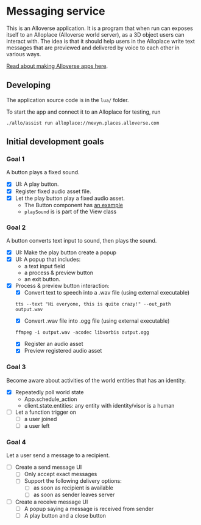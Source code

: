 # Messaging service

This is an Alloverse application. It is a program that when run can exposes
itself to an Alloplace (Alloverse world server), as a 3D object users can
interact with. The idea is that it should help users in the Alloplace write text
messages that are previewed and delivered by voice to each other in various
ways.

[Read about making Alloverse apps here](https://docs.alloverse.com/).

## Developing

The application source code is in the `lua/` folder.

To start the app and connect it to an Alloplace for testing, run

```
./allo/assist run alloplace://nevyn.places.alloverse.com
```

## Initial development goals

### Goal 1

A button plays a fixed sound.

- [x] UI: A play button.
- [x] Register fixed audio asset file.
- [x] Let the play button play a fixed audio asset.
  - The Button component has [an example](https://github.com/alloverse/alloui-lua/blob/3bcc68810420dbdc1afecf681a59e484be86acbb/lua/alloui/views/button.lua#L86-L104)
  - `playSound` is is part of the View class

### Goal 2

A button converts text input to sound, then plays the sound.

- [x] UI: Make the play button create a popup
- [x] UI: A popup that includes:
  - a text input field
  - a process & preview button
  - an exit button.
- [x] Process & preview button interaction:
  - [x] Convert text to speech into a .wav file (using external executable)
  ```
  tts --text "Hi everyone, this is quite crazy!" --out_path output.wav
  ```
  - [x] Convert .wav file into .ogg file (using external executable)
  ```
  ffmpeg -i output.wav -acodec libvorbis output.ogg
  ```
  - [x] Register an audio asset
  - [x] Preview registered audio asset

### Goal 3

Become aware about activities of the world entities that has an identity.

- [x] Repeatedly poll world state
  - App.schedule_action
  - client.state.entities: any entity with identity/visor is a human
- [ ] Let a function trigger on
  - [ ] a user joined
  - [ ] a user left

### Goal 4

Let a user send a message to a recipient.

- [ ] Create a send message UI
  - [ ] Only accept exact messages
  - [ ] Support the following delivery options:
    - [ ] as soon as recipient is available
    - [ ] as soon as sender leaves server
- [ ] Create a receive message UI
  - [ ] A popup saying a message is received from sender
  - [ ] A play button and a close button
